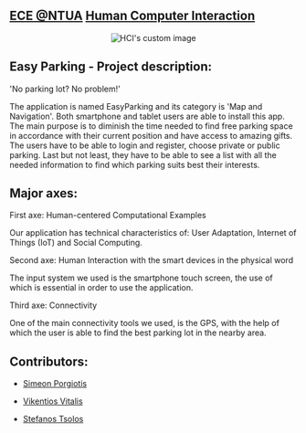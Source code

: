 ## [ECE @NTUA](https://www.ece.ntua.gr/en/undergraduate/info) [Human Computer Interaction](https://www.ece.ntua.gr/en/undergraduate/courses/3362)

<p align="center">
  <img src="https://user-images.githubusercontent.com/62433719/148810083-72fe5303-d07d-43e7-9172-02e38c8771f0.png" alt="HCI's custom image"/>
</p>

##  Easy Parking - Project description:
'No parking lot? No problem!' 

The application is named EasyParking and its category is 'Map and Navigation'.
Both smartphone and tablet users are able to install this app. The main purpose is to diminish the time needed to find free parking space in accordance with their current position and have access to amazing gifts. The users have to be able to login and register, choose private or public parking. Last but not least, they have to be able to see a list with all the needed information to find which parking suits best their interests.  

## Major axes:
First axe: Human-centered Computational Examples

Our application has technical characteristics of: User Adaptation, Internet of Things (IoT) and Social Computing.

Second axe: Human Interaction with the smart devices in the physical word

The input system we used is the smartphone touch screen, the use of which is essential in order to use the application.

Third axe: Connectivity

One of the main connectivity tools we used, is the GPS, with the help of which the user is able to find the best parking lot in the nearby area.

## Contributors:

- [Simeon Porgiotis](https://github.com/el18053)

- [Vikentios Vitalis](https://github.com/VikentiosVitalis)

- [Stefanos Tsolos](https://github.com/stefanostsolos)
